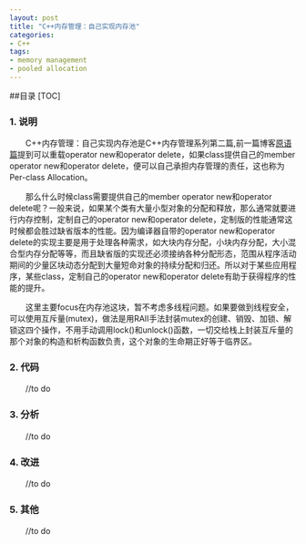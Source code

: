```yaml
---
layout: post
title: "C++内存管理：自己实现内存池"
categories:
- C++
tags:
- memory management  
- pooled allocation
---
```

##目录
[TOC]
### 1. 说明
　　C++内存管理：自己实现内存池是C++内存管理系列第二篇,前一篇博客[原语篇](http://haoson.github.io/memory-primitives/)提到可以重载operator new和operator delete，如果class提供自己的member operator new和operator delete，便可以自己承担内存管理的责任，这也称为Per-class Allocation。

　　那么什么时候class需要提供自己的member operator new和operator delete呢？一般来说，如果某个类有大量小型对象的分配和释放，那么通常就要进行内存控制，定制自己的operator new和operator delete，定制版的性能通常这时候都会胜过缺省版本的性能。因为编译器自带的operator new和operator delete的实现主要是用于处理各种需求，如大块内存分配，小块内存分配，大小混合型内存分配等等，而且缺省版的实现还必须接纳各种分配形态，范围从程序活动期间的少量区块动态分配到大量短命对象的持续分配和归还。所以对于某些应用程序，某些class，定制自己的operator new和operator delete有助于获得程序的性能的提升。

　　这里主要focus在内存池这块，暂不考虑多线程问题。如果要做到线程安全，可以使用互斥量(mutex)，做法是用RAII手法封装mutex的创建、销毁、加锁、解锁这四个操作，不用手动调用lock()和unlock()函数，一切交给栈上封装互斥量的那个对象的构造和析构函数负责，这个对象的生命期正好等于临界区。


### 2. 代码
　　//to do
### 3. 分析
　　//to do
### 4. 改进
　　//to do
### 5. 其他
　　//to do
